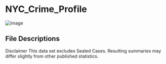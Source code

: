 # NYC_Crime_Profile
![image](https://github.com/masonlonoff/NYC_Inmate_Profile/assets/117112918/80ac0d57-a5ad-4d6b-9021-bb24ce845cdb)


## File Descriptions 

Disclaimer
This data set excludes Sealed Cases. Resulting summaries may differ slightly from other published statistics.
